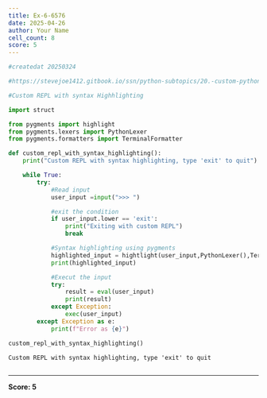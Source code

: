 ```yaml
---
title: Ex-6-6576
date: 2025-04-26
author: Your Name
cell_count: 8
score: 5
---
```


```python
#createdat 20250324
```


```python
#https://stevejoe1412.gitbook.io/ssn/python-subtopics/20.-custom-python-repl
```


```python
#Custom REPL with syntax Highhlighting
```


```python
import struct
```


```python
from pygments import highlight
from pygments.lexers import PythonLexer
from pygments.formatters import TerminalFormatter
```


```python
def custom_repl_with_syntax_highlighting():
    print("Custom REPL with syntax highlighting, type 'exit' to quit")

    while True:
        try:
            #Read input
            user_input =input(">>> ")

            #exit the condition 
            if user_input.lower == 'exit':
                print("Exiting with custom REPL")
                break

            #Syntax highlighting using pygments
            highlighted_input = hightlight(user_input,PythonLexer(),TerminalFormatter())
            print(highlighted_input)

            #Execut the input
            try:
                result = eval(user_input)
                print(result)
            except Exception:
                exec(user_input)
        except Exception as e:
            print(f"Error as {e}")
```


```python
custom_repl_with_syntax_highlighting()
```

    Custom REPL with syntax highlighting, type 'exit' to quit



```python

```


---
**Score: 5**